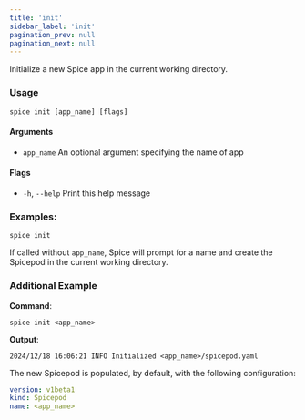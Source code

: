 ```yaml
---
title: 'init'
sidebar_label: 'init'
pagination_prev: null
pagination_next: null
---
```


Initialize a new Spice app in the current working directory.

### Usage

```shell
spice init [app_name] [flags]
```

#### Arguments

- `app_name` An optional argument specifying the name of app

#### Flags

- `-h`, `--help` Print this help message

### Examples:

```shell
spice init
```

If called without `app_name`, Spice will prompt for a name and create the Spicepod in the current working directory.

### Additional Example

**Command**:

```shell
spice init <app_name>
```

**Output**:

```
2024/12/18 16:06:21 INFO Initialized <app_name>/spicepod.yaml
```

The new Spicepod is populated, by default, with the following configuration:

```yaml
version: v1beta1
kind: Spicepod
name: <app_name>
```

